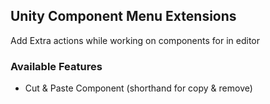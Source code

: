 ## Unity Component Menu Extensions

Add Extra actions while working on components for in editor

### Available Features
- Cut & Paste Component (shorthand for copy & remove)